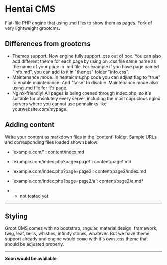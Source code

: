 # Hentai CMS
Flat-file PHP engine that using .md files to show them as pages. Fork of very lightweight grootcms.

## Differences from grootcms
- Themes support. Now engine fully support .css out of box. You can also add different theme for each page by using on .css file same name as the name of your page in .md file. For example if you have page named "info.md", you can add to it in "themes" folder "info.css".
- Maintenance mode. In hentaicms.php code you can adjust flag to "true" to enable maintenance. And "false" to disable. Maintenance mode also using .md file for it's page.
- Nginx-friendly! All pages is being opened through index.php, so it's suitable for absolutely every server, including the most capricious nginx servers where you cannot use permalinks like yourwebsite.com/mypage.

## Adding content
Write your content as markdown files in the 'content' folder.
Sample URLs and corresponding files loaded shown below:
* 'example.com/' : content/index.md
* 'example.com/index.php?page=page1': content/page1.md
* 'example.com/index.php?page=page2': content/page2/index.md
* 'example.com/index.php?page=page2/a': content/page2/a.md*

* - not tested yet
 
---

## Styling
Groot CMS comes with no bootstrap, angular, material design, framework, twig, leaf, bells, whistles, infinity stones, whatever. But we have theme support already and engine would come with it's own .css theme that should be adjusted properly.

---

**Soon would be available**
